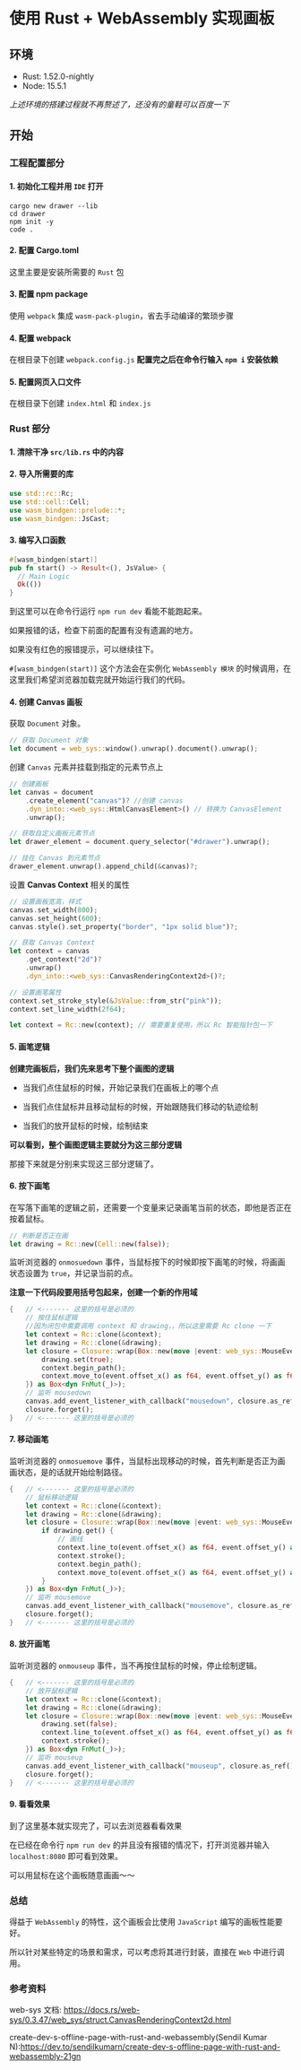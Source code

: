 # 使用 Rust + WebAssembly 实现画板

## 环境
* Rust: 1.52.0-nightly
* Node: 15.5.1

*上述环境的搭建过程就不再赘述了，还没有的童鞋可以百度一下*

## 开始
### 工程配置部分
#### 1. 初始化工程并用 `IDE` 打开

```shell
cargo new drawer --lib
cd drawer
npm init -y
code . 
```

#### 2. 配置 Cargo.toml
这里主要是安装所需要的 `Rust` 包

#### 3. 配置 npm package
使用 `webpack` 集成 `wasm-pack-plugin`，省去手动编译的繁琐步骤

#### 4. 配置 webpack
在根目录下创建 `webpack.config.js`
**配置完之后在命令行输入 `npm i` 安装依赖**
#### 5. 配置网页入口文件
在根目录下创建 `index.html` 和 `index.js`

### Rust 部分
#### 1. 清除干净 `src/lib.rs` 中的内容

#### 2. 导入所需要的库

```Rust
use std::rc::Rc;
use std::cell::Cell;
use wasm_bindgen::prelude::*;
use wasm_bindgen::JsCast;
```
#### 3. 编写入口函数
```Rust
#[wasm_bindgen(start)]
pub fn start() -> Result<(), JsValue> {
  // Main Logic
  Ok(())
}
```
到这里可以在命令行运行 `npm run dev` 看能不能跑起来。

如果报错的话，检查下前面的配置有没有遗漏的地方。

如果没有红色的报错提示，可以继续往下。

```#[wasm_bindgen(start)]``` 这个方法会在实例化 `WebAssembly 模块` 的时候调用，在这里我们希望浏览器加载完就开始运行我们的代码。

#### 4. 创建 Canvas 画板
获取 `Document` 对象。

```Rust
// 获取 Document 对象
let document = web_sys::window().unwrap().document().unwrap();
```

创建 `Canvas` 元素并挂载到指定的元素节点上
```Rust
// 创建画板
let canvas = document
    .create_element("canvas")? //创建 canvas
    .dyn_into::<web_sys::HtmlCanvasElement>() // 转换为 CanvasElement
    .unwrap();

// 获取自定义画板元素节点
let drawer_element = document.query_selector("#drawer").unwrap();

// 挂在 Canvas 到元素节点
drawer_element.unwrap().append_child(&canvas)?;
```

设置 **Canvas Context** 相关的属性

```Rust
// 设置画板宽高，样式
canvas.set_width(800);
canvas.set_height(600);
canvas.style().set_property("border", "1px solid blue")?;

// 获取 Canvas Context
let context = canvas
    .get_context("2d")?
    .unwrap()
    .dyn_into::<web_sys::CanvasRenderingContext2d>()?;

// 设置画笔属性
context.set_stroke_style(&JsValue::from_str("pink"));
context.set_line_width(2f64);

let context = Rc::new(context); // 需要重复使用，所以 Rc 智能指针包一下
```

#### 5. 画笔逻辑

**创建完画板后，我们先来思考下整个画图的逻辑**
* 当我们点住鼠标的时候，开始记录我们在画板上的哪个点

* 当我们点住鼠标并且移动鼠标的时候，开始跟随我们移动的轨迹绘制

* 当我们的放开鼠标的时候，绘制结束

**可以看到，整个画图逻辑主要就分为这三部分逻辑**

那接下来就是分别来实现这三部分逻辑了。

#### 6. 按下画笔

在写落下画笔的逻辑之前，还需要一个变量来记录画笔当前的状态，即他是否正在按着鼠标。

```Rust
// 判断是否正在画
let drawing = Rc::new(Cell::new(false));
```

监听浏览器的 `onmosuedown` 事件，当鼠标按下的时候即按下画笔的时候，将画画状态设置为 `true`，并记录当前的点。

**注意一下代码段要用括号包起来，创建一个新的作用域**
```Rust
{   // <------- 这里的括号是必须的
    // 按住鼠标逻辑
    //因为闭包中需要调用 context 和 drawing，，所以这里需要 Rc clone 一下
    let context = Rc::clone(&context);
    let drawing = Rc::clone(&drawing);
    let closure = Closure::wrap(Box::new(move |event: web_sys::MouseEvent| {
        drawing.set(true);
        context.begin_path();
        context.move_to(event.offset_x() as f64, event.offset_y() as f64);
    }) as Box<dyn FnMut(_)>);
    // 监听 mousedown
    canvas.add_event_listener_with_callback("mousedown", closure.as_ref().unchecked_ref())?;
    closure.forget();
}   // <------- 这里的括号是必须的
```

#### 7. 移动画笔

监听浏览器的 `onmosuemove` 事件，当鼠标出现移动的时候，首先判断是否正为画画状态，是的话就开始绘制路径。

```Rust
{   // <------- 这里的括号是必须的
    // 鼠标移动逻辑
    let context = Rc::clone(&context);
    let drawing = Rc::clone(&drawing);
    let closure = Closure::wrap(Box::new(move |event: web_sys::MouseEvent| {
        if drawing.get() {
            // 画线
            context.line_to(event.offset_x() as f64, event.offset_y() as f64);
            context.stroke();
            context.begin_path();
            context.move_to(event.offset_x() as f64, event.offset_y() as f64)
        }
    }) as Box<dyn FnMut(_)>);
    // 监听 mousemove
    canvas.add_event_listener_with_callback("mousemove", closure.as_ref().unchecked_ref())?;
    closure.forget();
}   // <------- 这里的括号是必须的
```

#### 8. 放开画笔

监听浏览器的 `onmouseup` 事件，当不再按住鼠标的时候，停止绘制逻辑。

```Rust
{   // <------- 这里的括号是必须的
    // 放开鼠标逻辑
    let context = Rc::clone(&context);
    let drawing = Rc::clone(&drawing);
    let closure = Closure::wrap(Box::new(move |event: web_sys::MouseEvent| {
        drawing.set(false);
        context.line_to(event.offset_x() as f64, event.offset_y() as f64);
        context.stroke();
    }) as Box<dyn FnMut(_)>);
    // 监听 mouseup
    canvas.add_event_listener_with_callback("mouseup", closure.as_ref().unchecked_ref())?;
    closure.forget();
}   // <------- 这里的括号是必须的
```

#### 9. 看看效果

到了这里基本就实现完了，可以去浏览器看看效果

在已经在命令行 `npm run dev` 的并且没有报错的情况下，打开浏览器并输入 `localhost:8080` 即可看到效果。

可以用鼠标在这个画板随意画画～～

### 总结 

得益于 `WebAssembly` 的特性，这个画板会比使用 `JavaScript` 编写的画板性能要好。

所以针对某些特定的场景和需求，可以考虑将其进行封装，直接在 `Web` 中进行调用。

### 参考资料

web-sys 文档: https://docs.rs/web-sys/0.3.47/web_sys/struct.CanvasRenderingContext2d.html

create-dev-s-offline-page-with-rust-and-webassembly(Sendil Kumar N):https://dev.to/sendilkumarn/create-dev-s-offline-page-with-rust-and-webassembly-21gn

